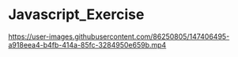 # Javascript_Exercise





https://user-images.githubusercontent.com/86250805/147406495-a918eea4-b4fb-414a-85fc-3284950e659b.mp4

